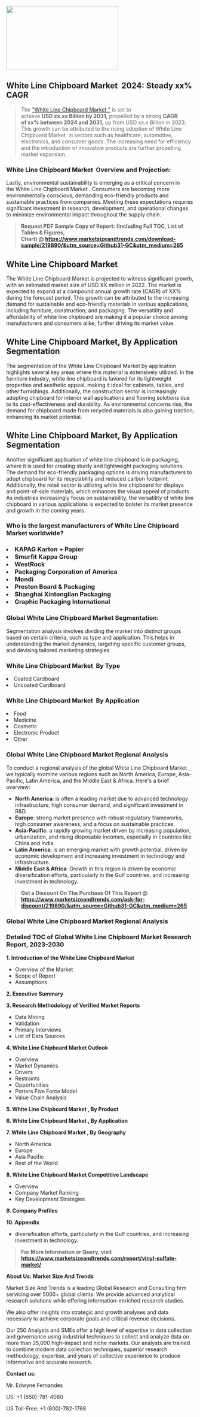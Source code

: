 <p><img class="alignnone size-medium wp-image-20088" src="https://ffe5etoiles.com/wp-content/uploads/2024/12/MST1-300x171.png" alt="" width="300" height="171" /></p><h2 id="ember46" class="ember-view reader-text-block__heading-2">White Line Chipboard Market &nbsp;2024: Steady&nbsp;xx% CAGR</h2><blockquote id="ember47" class="ember-view reader-text-block__blockquote">The&nbsp;<a class="app-aware-link " href="https://www.marketsizeandtrends.com/download-sample/219890/&utm_source=Github31-GC&utm_medium=265" target="_blank" data-test-app-aware-link="">"White Line Chipboard Market "</a>&nbsp;is set to achieve&nbsp;<strong>USD&nbsp;xx.xx&nbsp;Billion by 2031,</strong>&nbsp;propelled by a strong&nbsp;<strong>CAGR of&nbsp;xx% between 2024 and 2031,</strong>&nbsp;up from USD xx.x Billion in 2023. This growth can be attributed to the rising adoption of&nbsp;White Line Chipboard Market &nbsp;in sectors such as healthcare, automotive, electronics, and consumer goods. The increasing need for efficiency and the introduction of innovative products are further propelling market expansion.</blockquote><h3 id="ember48" class="ember-view reader-text-block__heading-3">White Line Chipboard Market &nbsp;Overview and Projection:</h3><p id="ember49" class="ember-view reader-text-block__paragraph">Lastly, environmental sustainability is emerging as a critical concern in the&nbsp;White Line Chipboard Market . Consumers are becoming more environmentally conscious, demanding eco-friendly products and sustainable practices from companies. Meeting these expectations requires significant investment in research, development, and operational changes to minimize environmental impact throughout the supply chain.</p><blockquote id="ember50" class="ember-view reader-text-block__blockquote"><strong>Request PDF Sample Copy of Report: (Including Full TOC, List of Tables &amp; Figures, Chart)&nbsp;@&nbsp;<strong><a href="https://www.marketsizeandtrends.com/download-sample/219890/&utm_source=Github31-GC&utm_medium=265" target="_blank">https://www.marketsizeandtrends.com/download-sample/219890/&utm_source=Github31-GC&utm_medium=265</a></strong></strong></blockquote><h3 class=""><h2>White Line Chipboard Market</h2><p>The White Line Chipboard Market is projected to witness significant growth, with an estimated market size of USD XX million in 2022. The market is expected to expand at a compound annual growth rate (CAGR) of XX% during the forecast period. This growth can be attributed to the increasing demand for sustainable and eco-friendly materials in various applications, including furniture, construction, and packaging. The versatility and affordability of white line chipboard are making it a popular choice among manufacturers and consumers alike, further driving its market value.</p><h2>White Line Chipboard Market, By Application Segmentation</h2><p>The segmentation of the White Line Chipboard Market by application highlights several key areas where this material is extensively utilized. In the furniture industry, white line chipboard is favored for its lightweight properties and aesthetic appeal, making it ideal for cabinets, tables, and other furnishings. Additionally, the construction sector is increasingly adopting chipboard for interior wall applications and flooring solutions due to its cost-effectiveness and durability. As environmental concerns rise, the demand for chipboard made from recycled materials is also gaining traction, enhancing its market potential.</p><h2>White Line Chipboard Market, By Application Segmentation</h2><p>Another significant application of white line chipboard is in packaging, where it is used for creating sturdy and lightweight packaging solutions. The demand for eco-friendly packaging options is driving manufacturers to adopt chipboard for its recyclability and reduced carbon footprint. Additionally, the retail sector is utilizing white line chipboard for displays and point-of-sale materials, which enhances the visual appeal of products. As industries increasingly focus on sustainability, the versatility of white line chipboard in various applications is expected to bolster its market presence and growth in the coming years.</p></h3><h3 id="" class="">Who is the largest manufacturers of&nbsp;White Line Chipboard Market worldwide?</h3><h3 class=""></Li><Li>KAPAG Karton + Papier</Li><Li> Smurfit Kappa Group</Li><Li> WestRock</Li><Li> Packaging Corporation of America</Li><Li> Mondi</Li><Li> Preston Board & Packaging</Li><Li> Shanghai Xintonglian Packaging</Li><Li> Graphic Packaging International</h3><h3 id="ember53" class="ember-view reader-text-block__heading-3">Global&nbsp;White Line Chipboard Market Segmentation:</h3><p id="ember54" class="ember-view reader-text-block__paragraph">Segmentation analysis involves dividing the market into distinct groups based on certain criteria, such as type and application. This helps in understanding the market dynamics, targeting specific customer groups, and devising tailored marketing strategies.</p><h3 id="" class="">White Line Chipboard Market &nbsp;By Type</h3><p></Li><Li>Coated Cardboard</Li><Li> Uncoated Cardboard</p><h3 id="" class="">White Line Chipboard Market &nbsp;By Application</h3><p class=""></Li><Li>Food</Li><Li> Medicine</Li><Li> Cosmetic</Li><Li> Electronic Product</Li><Li> Other</p><h3 id="ember62" class="ember-view reader-text-block__heading-3">Global White Line Chipboard Market Regional Analysis</h3><p id="ember63" class="ember-view reader-text-block__paragraph">To conduct a regional analysis of the global White Line Chipboard Market , we typically examine various regions such as North America, Europe, Asia-Pacific, Latin America, and the Middle East &amp; Africa. Here's a brief overview:</p><ul><li><strong>North America</strong>: is often a leading market due to advanced technology infrastructure, high consumer demand, and significant investment in R&amp;D.</li><li><strong>Europe</strong>: strong market presence with robust regulatory frameworks, high consumer awareness, and a focus on sustainable practices.</li><li><strong>Asia-Pacific</strong>: a rapidly growing market driven by increasing population, urbanization, and rising disposable incomes, especially in countries like China and India.</li><li><strong>Latin America</strong>: is an emerging market with growth potential, driven by economic development and increasing investment in technology and infrastructure.</li><li><strong>Middle East &amp; Africa</strong>: Growth in this region is driven by economic diversification efforts, particularly in the Gulf countries, and increasing investment in technology.</li></ul><blockquote id="ember61" class="ember-view reader-text-block__blockquote"><strong>Get a Discount On The Purchase Of This Report @ <strong><a href="https://html-cleaner.com/" target="">https://www.marketsizeandtrends.com/ask-for-discount/219890/&utm_source=Github31-GC&utm_medium=265</a></strong></strong></blockquote><h3 id="ember62" class="ember-view reader-text-block__heading-3">Global White Line Chipboard Market Regional Analysis</h3><h3 id="" class="">Detailed TOC of Global White Line Chipboard Market Research Report, 2023-2030</h3><p id="" class=""><strong>1. Introduction of the White Line Chipboard Market </strong></p><ul><li>Overview of the Market</li><li>Scope of Report</li><li>Assumptions</li></ul><p id="" class=""><strong>2. Executive Summary</strong></p><p id="" class=""><strong>3. Research Methodology of Verified Market Reports</strong></p><ul><li>Data Mining</li><li>Validation</li><li>Primary Interviews</li><li>List of Data Sources</li></ul><p id="" class=""><strong>4. White Line Chipboard Market Outlook</strong></p><ul><li>Overview</li><li>Market Dynamics</li><li>Drivers</li><li>Restraints</li><li>Opportunities</li><li>Porters Five Force Model</li><li>Value Chain Analysis</li></ul><p id="" class=""><strong>5. White Line Chipboard Market , By Product</strong></p><p id="" class=""><strong>6. White Line Chipboard Market , By Application</strong></p><p id="" class=""><strong>7. White Line Chipboard Market , By Geography</strong></p><ul><li>North America</li><li>Europe</li><li>Asia Pacific</li><li>Rest of the World</li></ul><p id="" class=""><strong>8. White Line Chipboard Market Competitive Landscape</strong></p><ul><li>Overview</li><li>Company Market Ranking</li><li>Key Development Strategies</li></ul><p id="" class=""><strong>9. Company Profiles</strong></p><p id="" class=""><strong>10. Appendix</strong></p><ul><li>diversification efforts, particularly in the Gulf countries, and increasing investment in technology.</li></ul><blockquote id="ember65" class="ember-view reader-text-block__blockquote"><strong>For More Information or Query, visit <strong><strong><a href="https://html-cleaner.com/" target="">https://www.marketsizeandtrends.com/report/vinyl-sulfate-market/</a></strong></strong></strong></blockquote><p id="" class=""><strong>About Us: Market Size And Trends</strong></p><p id="" class="">Market Size And Trends is a leading Global Research and Consulting firm servicing over 5000+ global clients. We provide advanced analytical research solutions while offering information-enriched research studies.</p><p id="" class="">We also offer insights into strategic and growth analyses and data necessary to achieve corporate goals and critical revenue decisions.</p><p id="" class="">Our 250 Analysts and SMEs offer a high level of expertise in data collection and governance using industrial techniques to collect and analyze data on more than 25,000 high-impact and niche markets. Our analysts are trained to combine modern data collection techniques, superior research methodology, expertise, and years of collective experience to produce informative and accurate research.</p><p id="" class=""><strong>Contact us:</strong></p><p id="" class="">Mr. Edwyne Fernandes</p><p id="" class="">US: +1 (650)-781-4080</p><p id="" class="">US Toll-Free: +1 (800)-782-1768</p>

